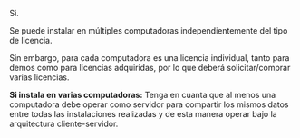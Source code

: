 
Si. 

Se puede instalar en múltiples computadoras independientemente del tipo de licencia.

Sin embargo, para cada computadora es una licencia individual, tanto para demos como para licencias adquiridas, por lo que deberá solicitar/comprar varias licencias.

**Si instala en varias computadoras:**
Tenga en cuanta que al menos una computadora debe operar como servidor para compartir los mismos datos entre todas las instalaciones realizadas y de esta manera operar bajo la arquitectura cliente-servidor.